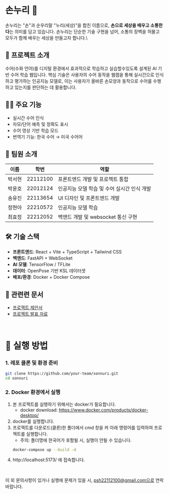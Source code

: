 # 손누리 🤚  
손누리는 "손"과 순우리말 "누리(세상)"을 합친 이름으로, **손으로 세상을 배우고 소통한다**는 의미를 담고 있습니다. 손누리는 단순한 기술 구현을 넘어, 소통의 장벽을 허물고 모두가 함께 배우는 세상을 만들고자 합니다.\

## 📌 프로젝트 소개
수어(수화 언어)를 디지털 환경에서 효과적으로 학습하고 실습할수있도록 설계된 AI 기반 수어 학습 웹입니다. 핵심 기술은 사용자의 수어 동작을 웹캠을 통해 실시간으로 인식하고 평가하는 인공지능 모델로, 이는 사용자가 올바른 손모양과 동작으로 수어를 수행하고 있는지를 판단하는 데 활용합니다.

## 🧑‍💻 주요 기능
- 실시간 수어 인식
- 자모/단어 예측 및 정확도 표시
- 수어 영상 기반 학습 모드
- 번역기 기능: 한국 수어 → 미국 수어어

## 👥 팀원 소개
|이름|학번|역할|
|---|---|---|
|박서현|22112100|프론트엔드 개발 및 프로젝트 통합|
|박윤호|22012124|인공지능 모델 학습 및 수어 실시간 인식 개발|
|송유진|22113654|UI 디자인 및 프론트엔드 개발|
|정현아|22210572|인공지능 모델 학습|
|최효정|22212052|백엔드 개발 및 websocket 통신 구현|

## 🛠️ 기술 스택
- **프론트엔드**: React + Vite + TypeScript + Tailwind CSS  
- **백엔드**: FastAPI + WebSocket  
- **AI 모델**: TensorFlow / TFLite
- **데이터**: OpenPose 기반 KSL 데이터셋  
- **배포/환경**: Docker + Docker Compose

## 📄 관련련 문서
- [프로젝트 제안서](./프로젝트%20제안서.pdf)
- [프로젝트 발표 자료](./손누리_발표자료.pdf)


<br>

# 🚀 실행 방법

### 1. 레포 클론 및 환경 준비

```bash
git clone https://github.com/your-team/sonnuri.git
cd sonnuri
```
### 2. Docker 환경에서 실행
1. 본 프로젝트를 실행하기 위해서는 docker가 필요합니다. 
    - docker download: https://www.docker.com/products/docker-desktop/
2. docker를 실행합니다. 
3. 프로젝트를 다운로드(클론)한 폴더에서 cmd 창을 켜 아래 명령어를 입력하여 프로젝트를 실행합니다.
    - 주의: 폴더명에 한국어가 포함될 시, 실행이 안될 수 있습니다.
    ```bash
    docker-compose up --build -d
    ```
4. http://localhost:5173/ 에 접속합니다.

<br>

이 외 문의사항이 있거나 실행에 문제가 있을 시, psh22112100@gmail.com으로 연락바랍니다.